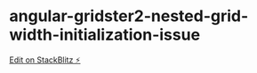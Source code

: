 # angular-gridster2-nested-grid-width-initialization-issue

[Edit on StackBlitz ⚡️](https://stackblitz.com/edit/angular-gridster2-nested-grid-width-initialization-issue)